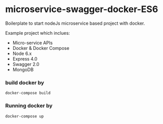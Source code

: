 # microservice-swagger-docker-ES6

Boilerplate to start nodeJs microservice based project with docker.

Example project which inclues:
- Micro-service APIs
- Docker & Docker Compose
- Node 6.x
- Express 4.0
- Swagger 2.0
- MongoDB

### build docker by
`docker-compose build`

### Running docker by
`docker-compose up`